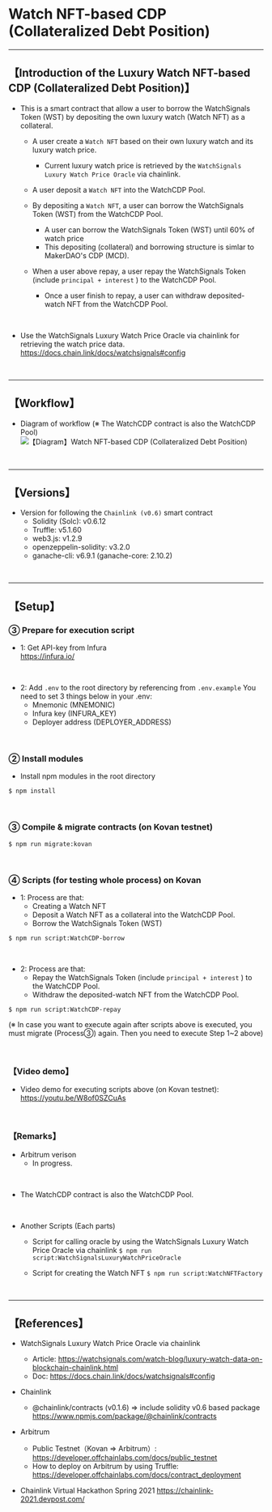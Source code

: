 # Watch NFT-based CDP (Collateralized Debt Position)

***
## 【Introduction of the Luxury Watch NFT-based CDP (Collateralized Debt Position)】
- This is a smart contract that allow a user to borrow the WatchSignals Token (WST) by depositing the own luxury watch (Watch NFT) as a collateral.
  - A user create a `Watch NFT` based on their own luxury watch and its luxury watch price.
    - Current luxury watch price is retrieved by the `WatchSignals Luxury Watch Price Oracle` via chainlink.

  - A user deposit a `Watch NFT` into the WatchCDP Pool.

  - By depositing a `Watch NFT`, a user can borrow the WatchSignals Token (WST) from the WatchCDP Pool.
    - A user can borrow the WatchSignals Token (WST) until 60% of watch price
    - This depositing (collateral) and borrowing structure is simlar to MakerDAO's CDP (MCD).

  - When a user above repay, a user repay the WatchSignals Token (include `principal + interest` ) to the WatchCDP Pool. 
    - Once a user finish to repay, a user can withdraw deposited-watch NFT from the WatchCDP Pool. 

<br>

- Use the WatchSignals Luxury Watch Price Oracle via chainlink for retrieving the watch price data.
    https://docs.chain.link/docs/watchsignals#config

&nbsp;

***

## 【Workflow】
- Diagram of workflow
  (※ The WatchCDP contract is also the WatchCDP Pool)
![【Diagram】Watch NFT-based CDP (Collateralized Debt Position)](https://user-images.githubusercontent.com/19357502/114300719-a1af7a00-9afc-11eb-9d67-ea81343abdab.jpg)

&nbsp;

***

## 【Versions】
- Version for following the `Chainlink (v0.6)` smart contract
  - Solidity (Solc): v0.6.12
  - Truffle: v5.1.60
  - web3.js: v1.2.9
  - openzeppelin-solidity: v3.2.0
  - ganache-cli: v6.9.1 (ganache-core: 2.10.2)


&nbsp;

***

## 【Setup】
### ③ Prepare for execution script
- 1: Get API-key from Infura  
https://infura.io/

<br>

- 2: Add `.env` to the root directory by referencing from `.env.example`
  You need to set 3 things below in your .env:
  - Mnemonic (MNEMONIC)
  - Infura key (INFURA_KEY)
  - Deployer address (DEPLOYER_ADDRESS)

<br>

### ② Install modules
- Install npm modules in the root directory
```
$ npm install
```

<br>

### ③ Compile & migrate contracts (on Kovan testnet)
```
$ npm run migrate:kovan
```

<br>

### ④ Scripts (for testing whole process) on Kovan 
- 1: Process are that:
  - Creating a Watch NFT
  - Deposit a Watch NFT as a collateral into the WatchCDP Pool.
  - Borrow the WatchSignals Token (WST)
```
$ npm run script:WatchCDP-borrow
```

<br>

- 2: Process are that:
  - Repay the WatchSignals Token (include `principal + interest` ) to the WatchCDP Pool. 
  - Withdraw the deposited-watch NFT from the WatchCDP Pool. 
```
$ npm run script:WatchCDP-repay
```
(※ In case you want to execute again after scripts above is executed, you must migrate (Process③) again. Then you need to execute Step 1~2 above)


<br>

### 【Video demo】
- Video demo for executing scripts above (on Kovan testnet):  
https://youtu.be/W8of0SZCuAs

<br>

### 【Remarks】
- Arbitrum verison
  - In progress.

<br>

- The WatchCDP contract is also the WatchCDP Pool.

<br>

- Another Scripts (Each parts)
  - Script for calling oracle by using the WatchSignals Luxury Watch Price Oracle via chainlink
    `$ npm run script:WatchSignalsLuxuryWatchPriceOracle`

  - Script for creating the Watch NFT
    `$ npm run script:WatchNFTFactory`

<br>

***

## 【References】
- WatchSignals Luxury Watch Price Oracle via chainlink
  - Article: https://watchsignals.com/watch-blog/luxury-watch-data-on-blockchain-chainlink.html
  - Doc: https://docs.chain.link/docs/watchsignals#config

- Chainlink
  - @chainlink/contracts (v0.1.6) => include solidity v0.6 based package
    https://www.npmjs.com/package/@chainlink/contracts

- Arbitrum
  - Public Testnet（Kovan => Arbitrum）: https://developer.offchainlabs.com/docs/public_testnet
  - How to deploy on Arbitrum by using Truffle: https://developer.offchainlabs.com/docs/contract_deployment

- Chainlink Virtual Hackathon Spring 2021
https://chainlink-2021.devpost.com/
